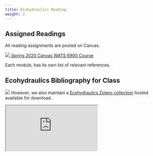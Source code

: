 ```yaml
---
title: Ecohydraulics Reading
weight: 2
--- 
```

## Assigned Readings
All reading assignments are posted on Canvas.
<div>
	<a class="hollow button" href="https://usu.instructure.com/courses/580268/assignments"><img src="{{ site.baseurl }}/assets/images/canvas_logo.png">  Spring  2020 Canvas WATS 6900 Course</a>  

</div>

Each module, has its own list of relevant references.

## Ecohydraulics Bibliography for Class
<a href="https://www.zotero.org/groups/2441047/ecohdraulics_wats_6900/library"><img class="float-left" src="{{ site.baseurl }}/assets/images/logos/Zotero.png"></a>  However, we also maintain a [Ecohydraulics Zotero collection](https://www.zotero.org/groups/2441047/ecohdraulics_wats_6900/library)  hosted available for download. 

<div class="responsive-embed">
<iframe src="https://bibbase.org/show?bib=https%3A%2F%2Fapi.zotero.org%2Fgroups%2F2441047%2Fitems%3Fkey%3D9JedvX0m5NXJi5ehNlOYYMDi%26format%3Dbibtex%26limit%3D100"></iframe>
</div>